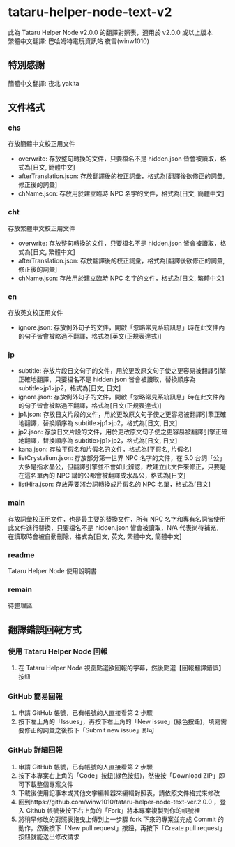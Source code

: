 # tataru-helper-node-text-v2

此為 Tataru Helper Node v2.0.0 的翻譯對照表，適用於 v2.0.0 或以上版本\
繁體中文翻譯: 巴哈姆特電玩資訊站 夜雪(winw1010)

## 特別感謝

簡體中文翻譯: 夜北 yakita

## 文件格式

### chs

存放簡體中文校正用文件

-   overwrite: 存放整句轉換的文件，只要檔名不是 hidden.json 皆會被讀取，格式為[日文, 簡體中文]
-   afterTranslation.json: 存放翻譯後的校正詞彙，格式為[翻譯後欲修正的詞彙, 修正後的詞彙]
-   chName.json: 存放用於建立臨時 NPC 名字的文件，格式為[日文, 簡體中文]

### cht

存放繁體中文校正用文件

-   overwrite: 存放整句轉換的文件，只要檔名不是 hidden.json 皆會被讀取，格式為[日文, 繁體中文]
-   afterTranslation.json: 存放翻譯後的校正詞彙，格式為[翻譯後欲修正的詞彙, 修正後的詞彙]
-   chName.json: 存放用於建立臨時 NPC 名字的文件，格式為[日文, 繁體中文]

### en

存放英文校正用文件

-   ignore.json: 存放例外句子的文件，開啟「忽略常見系統訊息」時在此文件內的句子皆會被略過不翻譯，格式為[英文(正規表達式)]

### jp

-   subtitle: 存放片段日文句子的文件，用於更改原文句子使之更容易被翻譯引擎正確地翻譯，只要檔名不是 hidden.json 皆會被讀取，替換順序為 subtitle>jp1>jp2，格式為[日文, 日文]
-   ignore.json: 存放例外句子的文件，開啟「忽略常見系統訊息」時在此文件內的句子皆會被略過不翻譯，格式為[日文(正規表達式)]
-   jp1.json: 存放日文片段的文件，用於更改原文句子使之更容易被翻譯引擎正確地翻譯，替換順序為 subtitle>jp1>jp2，格式為[日文, 日文]
-   jp2.json: 存放日文片段的文件，用於更改原文句子使之更容易被翻譯引擎正確地翻譯，替換順序為 subtitle>jp1>jp2，格式為[日文, 日文]
-   kana.json: 存放平假名和片假名的文件，格式為[平假名, 片假名]
-   listCrystalium.json: 存放部分第一世界 NPC 名字的文件，在 5.0 台詞「公」大多是指水晶公，但翻譯引擎並不會如此辨認，故建立此文件來修正，只要是在這名單內的 NPC 講的公都會被翻譯成水晶公，格式為[日文]
-   listHira.json: 存放需要將台詞轉換成片假名的 NPC 名單，格式為[日文]

### main

存放詞彙校正用文件，也是最主要的替換文件，所有 NPC 名字和專有名詞皆使用此文件進行替換，只要檔名不是 hidden.json 皆會被讀取，N/A 代表尚待補充，在讀取時會被自動刪除，格式為[日文, 英文, 繁體中文, 簡體中文]

### readme

Tataru Helper Node 使用說明書

### remain

待整理區

## 翻譯錯誤回報方式

### 使用 Tataru Helper Node 回報

1. 在 Tataru Helper Node 視窗點選欲回報的字幕，然後點選【回報翻譯錯誤】按鈕

### GitHub 簡易回報

1. 申請 GitHub 帳號，已有帳號的人直接看第 2 步驟
2. 按下左上角的「Issues」，再按下右上角的「New issue」(綠色按鈕)，填寫需要修正的詞彙之後按下「Submit new issue」即可

### GitHub 詳細回報

1. 申請 GitHub 帳號，已有帳號的人直接看第 2 步驟
2. 按下本專案右上角的「Code」按鈕(綠色按鈕)，然後按「Download ZIP」即可下載整個專案文件
3. 下載後使用記事本或其他文字編輯器來編輯對照表，請依照文件格式來修改
4. 回到https://github.com/winw1010/tataru-helper-node-text-ver.2.0.0 ，登入 Github 帳號後按下右上角的「Fork」將本專案複製到你的帳號裡
5. 將稍早修改的對照表拖曳上傳到上一步驟 fork 下來的專案並完成 Commit 的動作，然後按下「New pull request」按鈕，再按下「Create pull request」按鈕就能送出修改請求
